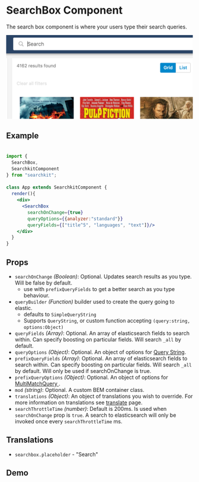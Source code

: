 # SearchBox Component
The search box component is where your users type their search queries.

![Example](./assets/search.png)


## Example

```jsx

import {
  SearchBox,
  SearchkitComponent
} from "searchkit";

class App extends SearchkitComponent {
  render(){
    <div>
      <SearchBox
        searchOnChange={true}
        queryOptions={{analyzer:"standard"}}
        queryFields={["title^5", "languages", "text"]}/>
    </div>
  }
}
```

## Props
- `searchOnChange` *(Boolean)*: Optional. Updates search results as you type. Will be false by default.
  - use with `prefixQueryFields` to get a better search as you type behaviour.
- `queryBuilder` *(Function)* builder used to create the query going to elastic.
  - defaults to `SimpleQueryString`
  - Supports `QueryString`, or custom function accepting `(query:string, options:Object)`
- `queryFields` *(Array<string>)*: Optional. An array of elasticsearch fields to search within. Can specify boosting on particular fields. Will search `_all` by default.
- `queryOptions` *(Object)*: Optional. An object of options for [Query String](https://www.elastic.co/guide/en/elasticsearch/reference/2.0/query-dsl-query-string-query.html).
- `prefixQueryFields` *(Array<string>)*: Optional. An array of elasticsearch fields to search within. Can specify boosting on particular fields. Will search `_all` by default. Will only be used if searchOnChange is true.
- `prefixQueryOptions` *(Object)*: Optional. An object of options for [MultiMatchQuery ](https://www.elastic.co/guide/en/elasticsearch/reference/current/query-dsl-multi-match-query.html#query-dsl-multi-match-query).
- `mod` *(string)*: Optional. A custom BEM container class.
- `translations` *(Object)*: An object of translations you wish to override. For more information on translations see [translate](../../core/Translate.md) page.
- `searchThrottleTime` *(number)*: Default is 200ms. Is used when `searchOnChange` prop is `true`. A search to elasticsearch will only be invoked once every `searchThrottleTime` ms.   

## Translations
- `searchbox.placeholder` - "Search"

## Demo
[](codepen://searchkit/zrNrGW?height=800&theme=0)
